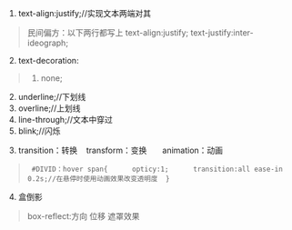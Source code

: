 1. text-align:justify;//实现文本两端对其
>民间偏方：以下两行都写上
text-align:justify;
text-justify:inter-ideograph;

2. text-decoration:
>1) none; 
2) underline;//下划线
3) overline;//上划线
4) line-through;//文本中穿过
5) blink;//闪烁
    
3. transition：转换    transform：变换       animation：动画
>` #DIVID：hover span{
     opticy:1;
     transition:all ease-in 0.2s;//在悬停时使用动画效果改变透明度 
}`

4. 盒倒影
>box-reflect:方向 位移 遮罩效果
